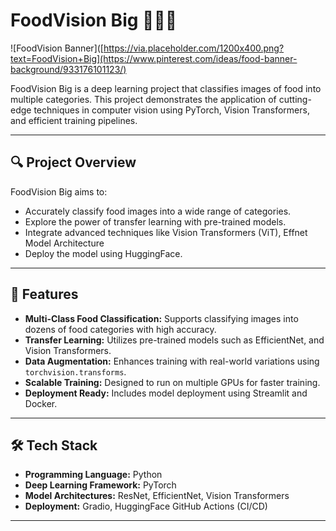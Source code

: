 # FoodVision Big 🍔🍕🍜

![FoodVision Banner]([https://via.placeholder.com/1200x400.png?text=FoodVision+Big](https://www.pinterest.com/ideas/food-banner-background/933176101123/)

FoodVision Big is a deep learning project that classifies images of food into multiple categories. This project demonstrates the application of cutting-edge techniques in computer vision using PyTorch, Vision Transformers, and efficient training pipelines.

---

## 🔍 **Project Overview**
FoodVision Big aims to:
- Accurately classify food images into a wide range of categories.
- Explore the power of transfer learning with pre-trained models.
- Integrate advanced techniques like Vision Transformers (ViT), Effnet Model Architecture
- Deploy the model using HuggingFace.

---

## 🚀 **Features**
- **Multi-Class Food Classification:** Supports classifying images into dozens of food categories with high accuracy.
- **Transfer Learning:** Utilizes pre-trained models such as EfficientNet, and Vision Transformers.
- **Data Augmentation:** Enhances training with real-world variations using `torchvision.transforms`.
- **Scalable Training:** Designed to run on multiple GPUs for faster training.
- **Deployment Ready:** Includes model deployment using Streamlit and Docker.

---

## 🛠️ **Tech Stack**
- **Programming Language:** Python
- **Deep Learning Framework:** PyTorch
- **Model Architectures:** ResNet, EfficientNet, Vision Transformers
- **Deployment:** Gradio, HuggingFace GitHub Actions (CI/CD)

---

